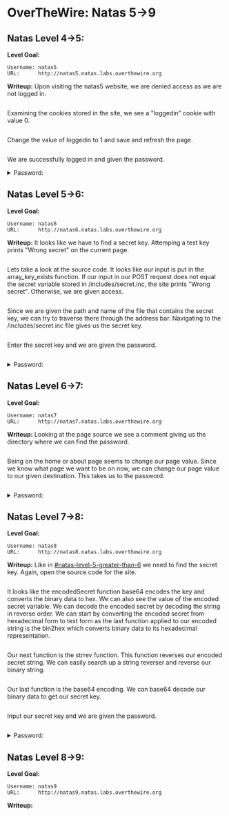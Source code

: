 # OverTheWire: Natas 5->9

## Natas Level 4->5:

**Level Goal:**&#x20;

```
Username: natas5
URL:      http://natas5.natas.labs.overthewire.org
```

**Writeup:** Upon visiting the natas5 website, we are denied access as we are not logged in.&#x20;

<figure><img src=".gitbook/assets/Screenshot_2023-06-10_12_07_14.png" alt=""><figcaption></figcaption></figure>

Examining the cookies stored in the site, we see a "loggedin" cookie with value 0.

<figure><img src=".gitbook/assets/Screenshot_2023-06-10_12_10_25.png" alt=""><figcaption></figcaption></figure>

Change the value of loggedin to 1 and save and refresh the page.&#x20;

<figure><img src=".gitbook/assets/Screenshot_2023-06-10_12_11_35.png" alt=""><figcaption></figcaption></figure>

We are successfully logged in and given the password.

<details>

<summary>Password:</summary>

fOIvE0MDtPTgRhqmmvvAOt2EfXR6uQgR

</details>

## Natas Level 5->6:

**Level Goal:**

```
Username: natas6
URL:      http://natas6.natas.labs.overthewire.org
```

**Writeup:** It looks like we have to find a secret key. Attemping a test key prints "Wrong secret" on the current page.&#x20;

<figure><img src=".gitbook/assets/Screenshot_2023-06-10_12_16_13 (1).png" alt=""><figcaption></figcaption></figure>

Lets take a look at the source code. It looks like our input is put in the array\_key\_exists function. If our input in our POST request does not equal the secret variable stored in /includes/secret.inc, the site prints "Wrong secret". Otherwise, we are given access.&#x20;

<figure><img src=".gitbook/assets/Screenshot_2023-06-10_12_16_13.png" alt=""><figcaption></figcaption></figure>

Since we are given the path and name of the file that contains the secret key, we can try to traverse there through the address bar. Navigating to the /includes/secret.inc file gives us the secret key.

<figure><img src=".gitbook/assets/Screenshot_2023-06-10_12_22_42.png" alt=""><figcaption></figcaption></figure>

Enter the secret key and we are given the password.

<figure><img src=".gitbook/assets/Screenshot_2023-06-10_12_25_43.png" alt=""><figcaption></figcaption></figure>

<details>

<summary>Password: </summary>

jmxSiH3SP6Sonf8dv66ng8v1cIEdjXWr

</details>

## Natas Level 6->7:

**Level Goal:**

```
Username: natas7
URL:      http://natas7.natas.labs.overthewire.org
```

**Writeup:** Looking at the page source we see a comment giving us the directory where we can find the password.

<figure><img src=".gitbook/assets/Screenshot_2023-06-10_12_28_04.png" alt=""><figcaption></figcaption></figure>

Being on the home or about page seems to change our page value. Since we know what page we want to be on now, we can change our page value to our given destination. This takes us to the password.

<figure><img src=".gitbook/assets/Screenshot_2023-06-10_12_29_35.png" alt=""><figcaption></figcaption></figure>

<details>

<summary>Password:</summary>

a6bZCNYwdKqN5cGP11ZdtPg0iImQQhAB

</details>

## Natas Level 7->8:

**Level Goal:**&#x20;

```
Username: natas8
URL:      http://natas8.natas.labs.overthewire.org
```

**Writeup:** Like in [#natas-level-5-greater-than-6](overthewire-natas-5-greater-than-9.md#natas-level-5-greater-than-6 "mention") we need to find the secret key. Again, open the source code for the site.&#x20;

<figure><img src=".gitbook/assets/Screenshot_2023-06-10_12_35_06.png" alt=""><figcaption></figcaption></figure>

It looks like the encodedSecret function base64 encodes the key and converts the binary data to hex. We can also see the value of the encoded secret variable. We can decode the encoded secret by decoding the string in reverse order. We can start by converting the encoded secret from hexadecimal form to text form as the last function applied to our encoded string is the bin2hex which converts binary data to its hexadecimal representation.

<figure><img src=".gitbook/assets/Screenshot_2023-06-10_12_48_27.png" alt=""><figcaption></figcaption></figure>

Our next function is the strrev function. This function reverses our encoded secret string. We can easily search up a string reverser and reverse our binary string.

<figure><img src=".gitbook/assets/Screenshot_2023-06-10_12_48_56.png" alt=""><figcaption></figcaption></figure>

Our last function is the base64 encoding. We can base64 decode our binary data to get our secret key.

<figure><img src=".gitbook/assets/Screenshot_2023-06-10_12_49_26.png" alt=""><figcaption></figcaption></figure>

Input our secret key and we are given the password.

<figure><img src=".gitbook/assets/Screenshot_2023-06-10_12_49_39.png" alt=""><figcaption></figcaption></figure>

<details>

<summary>Password:</summary>

Sda6t0vkOPkM8YeOZkAGVhFoaplvlJFd

</details>

## Natas Level 8->9:

**Level Goal:**

```
Username: natas9
URL:      http://natas9.natas.labs.overthewire.org
```

**Writeup:**&#x20;

